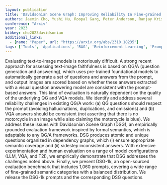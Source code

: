```yaml
---
layout: publication
title: 'Davidsonian Scene Graph: Improving Reliability In Fine-grained Evaluation For Text-to-image Generation'
authors: Jaemin Cho, Yushi Hu, Roopal Garg, Peter Anderson, Ranjay Krishna, Jason Baldridge, Mohit Bansal, Jordi Pont-tuset, Su Wang
conference: "Arxiv"
year: 2023
bibkey: cho2023davidsonian
additional_links:
  - {name: "Paper", url: "https://arxiv.org/abs/2310.18235"}
tags: ['Tools', 'Applications', 'RAG', 'Reinforcement Learning', 'Prompting']
---
```

Evaluating text-to-image models is notoriously difficult. A strong recent
approach for assessing text-image faithfulness is based on QG/A (question
generation and answering), which uses pre-trained foundational models to
automatically generate a set of questions and answers from the prompt, and
output images are scored based on whether these answers extracted with a visual
question answering model are consistent with the prompt-based answers. This
kind of evaluation is naturally dependent on the quality of the underlying QG
and VQA models. We identify and address several reliability challenges in
existing QG/A work: (a) QG questions should respect the prompt (avoiding
hallucinations, duplications, and omissions) and (b) VQA answers should be
consistent (not asserting that there is no motorcycle in an image while also
claiming the motorcycle is blue). We address these issues with Davidsonian
Scene Graph (DSG), an empirically grounded evaluation framework inspired by
formal semantics, which is adaptable to any QG/A frameworks. DSG produces
atomic and unique questions organized in dependency graphs, which (i) ensure
appropriate semantic coverage and (ii) sidestep inconsistent answers. With
extensive experimentation and human evaluation on a range of model
configurations (LLM, VQA, and T2I), we empirically demonstrate that DSG
addresses the challenges noted above. Finally, we present DSG-1k, an
open-sourced evaluation benchmark that includes 1,060 prompts, covering a wide
range of fine-grained semantic categories with a balanced distribution. We
release the DSG-1k prompts and the corresponding DSG questions.
